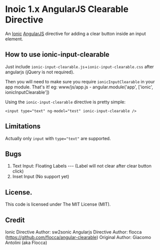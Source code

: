 # Inoic 1.x AngularJS Clearable Directive

An [Ionic](http://ionicframework.com/docs/components/#forms) [AngularJS](http://angularjs.org/) directive for adding a clear button inside an input element.

## How to use ionic-input-clearable

Just include `ionic-input-clearable.js`+`ionic-input-clearable.css` after angularjs (jQuery is not required).

Then you will need to make sure you require `ionicInputClearable` in your app module. That's it!
eg: www/js/app.js - angular.module('app', ['ionic', ionicInputClearable'])

Using the `ionic-input-clearable` directive is pretty simple:

```
<input type="text" ng-model="test" ionic-input-clearable />
```

## Limitations

Actually only `input` with `type="text"` are supported.

## Bugs

1) Text Input: Floating Labels --- (Label will not clear after clear button click)
2) Inset Input (No support yet)

## License.

This code is licensed under The MIT License (MIT).

## Credit

Ionic Directive Author: sw2sonic
Angularjs Directive Author: flocca (https://github.com/flocca/angular-clearable)
Original Author: Giacomo Antolini (aka Flocca)